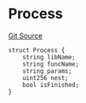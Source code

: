 # Process
[Git Source](https://github.com/metacontract/mc/blob/main/src/devkit/Flattened.sol)


```solidity
struct Process {
    string libName;
    string funcName;
    string params;
    uint256 nest;
    bool isFinished;
}
```

